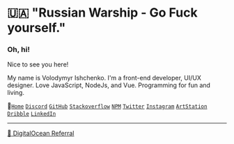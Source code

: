 # 🇺🇦 "Russian Warship - Go Fuck yourself."


### Oh, hi!

Nice to see you here!

My name is Volodymyr Ishchenko. I'm a front-end developer, UI/UX designer. Love JavaScript, NodeJs, and Vue. Programming for fun
and living.

🔗[`Home`](https://vovchisko.dev)
[`Discord`](https://discord.gg/cYuWt5eDrF)
[`GitHub`](https://github.com/vovchisko)
[`Stackoverflow`](https://stackoverflow.com/users/533976/vladimir-ishenko?tab=topactivity)
[`NPM`](https://www.npmjs.com/~vovchisko)
[`Twitter`](https://twitter.com/vovchisko)
[`Instagram`](https://www.instagram.com/vovchisko.dev/)
[`ArtStation`](https://www.artstation.com/vovchisko)
[`Dribble`](https://dribbble.com/vovchisko)
[`LinkedIn`](https://www.linkedin.com/in/vovchisko/)

---

[🌊 DigitalOcean Referral](https://m.do.co/c/72cfd6567301)
